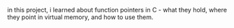 in this project, i learned about function pointers in C - what they hold, where they point in virtual memory, and how to use them.
